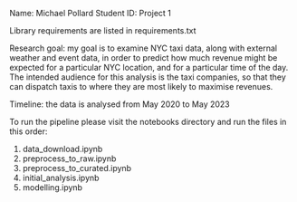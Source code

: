 Name: Michael Pollard
Student ID: Project 1

Library requirements are listed in requirements.txt

Research goal: my goal is to examine NYC taxi data, along with external weather and event data, in order to predict how much revenue might be expected for a particular NYC location, and for a particular time of the day. The intended audience for this analysis is the taxi companies, so that they can dispatch taxis to where they are most likely to maximise revenues. 

Timeline: the data is analysed from May 2020 to May 2023

To run the pipeline please visit the notebooks directory and run the files in this order:
1. data_download.ipynb
2. preprocess_to_raw.ipynb
3. preprocess_to_curated.ipynb
4. initial_analysis.ipynb
5. modelling.ipynb